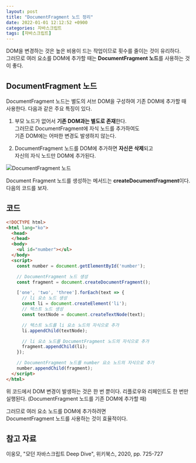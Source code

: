 ```yaml
---
layout: post
title: "DocumentFragment 노드 정리"
date: 2022-01-01 12:12:52 +0900
categories: 자바스크립트
tags: [자바스크립트]
---
```


DOM을 변경하는 것은 높은 비용이 드는 작업이므로 횟수를 줄이는 것이 유리하다.  
그러므로 여러 요소를 DOM에 추가할 때는 **DocumentFragment 노드**를 사용하는 것이 좋다.  

## DocumentFragment 노드
DocumentFragment 노드는 별도의 서브 DOM을 구성하여 기존 DOM에 추가할 때 사용한다.  다음과 같은 주요 특징이 있다.  

1. 부모 노드가 없어서 **기존 DOM과는 별도로 존재**한다.  
   그러므로 DocumentFragment에 자식 노드를 추가하여도  
   기존 DOM에는 어떠한 변경도 발생하지 않는다.  

2. DocumentFragment 노드를 DOM에 추가하면 **자신은 삭제**되고  
   자신의 자식 노드만 DOM에 추가된다.  

![DocumentFragment 노드]()

Document Fragment 노드를 생성하는 메서드는 **createDocumentFragment**이다.  
다음의 코드를 보자.  

## 코드
```HTML
<!DOCTYPE html>
<html lang="ko">
  <head>
  </head>
  <body>
    <ul id="number"></ul>
  </body>
  <script>
    const number = document.getElementById('number');

    // DocumentFragment 노드 생성
    const fragment = document.createDocumentFragment();

    ['one', 'two', 'three'].forEach(text => {
      // li 요소 노드 생성
      const li = document.createElement('li');
      // 텍스트 노드 생성
      const textNode = document.createTextNode(text);

      // 텍스트 노드를 li 요소 노드의 자식으로 추가
      li.appendChild(textNode);

      // li 요소 노드를 DocumentFragment 노드의 자식으로 추가
      fragment.appendChild(li);
    });

    // DocumentFragment 노드를 number 요소 노드의 자식으로 추가
    number.appendChild(fragment);
  </script>
</html>
```

위 코드에서 DOM 변경이 발생하는 것은 한 번 뿐이다. 리플로우와 리페인트도 한 번만 실행된다. (DocumentFragment 노드를 기존 DOM에 추가할 때)  
  
  
그러므로 여러 요소 노드를 DOM에 추가하려면  
DocumentFragment 노드를 사용하는 것이 효율적이다.  

## 참고 자료
이웅모, "모던 자바스크립트 Deep Dive", 위키북스, 2020, pp. 725-727